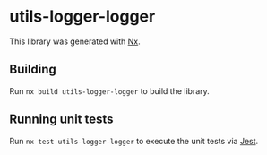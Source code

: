 # utils-logger-logger

This library was generated with [Nx](https://nx.dev).

## Building

Run `nx build utils-logger-logger` to build the library.

## Running unit tests

Run `nx test utils-logger-logger` to execute the unit tests via [Jest](https://jestjs.io).
